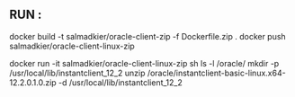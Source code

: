 ## RUN : 
docker build -t salmadkier/oracle-client-zip -f Dockerfile.zip .
docker push salmadkier/oracle-client-linux-zip

docker run -it salmadkier/oracle-client-linux-zip sh
ls -l /oracle/
mkdir -p /usr/local/lib/instantclient_12_2
unzip /oracle/instantclient-basic-linux.x64-12.2.0.1.0.zip -d /usr/local/lib/instantclient_12_2
